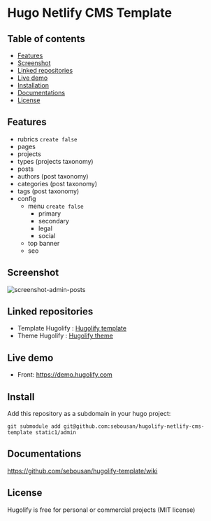 # Hugo Netlify CMS Template

## Table of contents

- [Features](#features)
- [Screenshot](#screenshot)
- [Linked repositories](#linked-repositories)
- [Live demo](#live-demo)
- [Installation](#installation)
- [Documentations](#documentations)
- [License](#license)


## Features
- rubrics `create false`
- pages
- projects
- types (projects taxonomy)
- posts
- authors (post taxonomy)
- categories (post taxonomy)
- tags (post taxonomy)
- config
  - menu `create false`
    - primary
    - secondary
    - legal
    - social
  - top banner
  - seo

## Screenshot
![screenshot-admin-posts](https://user-images.githubusercontent.com/4457294/194070621-5cde9d70-54dd-4f48-a3cb-94869699c0ce.png)

## Linked repositories
* Template Hugolify : [Hugolify template](https://github.com/sebousan/hugolify-template)
* Theme Hugolify : [Hugolify theme](https://github.com/sebousan/hugolify-theme)

## Live demo
- Front: https://demo.hugolify.com

## Install
Add this repository as a subdomain in your hugo project:
```
git submodule add git@github.com:sebousan/hugolify-netlify-cms-template static1/admin
```

## Documentations
https://github.com/sebousan/hugolify-template/wiki

## License
Hugolify is free for personal or commercial projects (MIT license)
